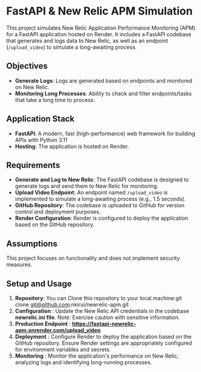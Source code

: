 # FastAPI & New Relic APM Simulation

This project simulates New Relic Application Performance Monitoring (APM) for a FastAPI application hosted on Render. It includes a FastAPI codebase that generates and logs data to New Relic, as well as an endpoint (`/upload_video`) to simulate a long-awaiting process.

## Objectives

- **Generate Logs**: Logs are generated based on endpoints and monitored on New Relic.
- **Monitoring Long Processes**: Ability to check and filter endpoints/tasks that take a long time to process.

## Application Stack

- **FastAPI**: A modern, fast (high-performance) web framework for building APIs with Python 3.11
- **Hosting**: The application is hosted on Render.

## Requirements

- **Generate and Log to New Relic**: The FastAPI codebase is designed to generate logs and send them to New Relic for monitoring.
- **Upload Video Endpoint**: An endpoint named `/upload_video` is implemented to simulate a long-awaiting process (e.g., 1.5 seconds).
- **GitHub Repository**: The codebase is uploaded to GitHub for version control and deployment purposes.
- **Render Configuration**: Render is configured to deploy the application based on the GitHub repository.

## Assumptions

This project focuses on functionality and does not implement security measures.

## Setup and Usage

1. **Repository**: You can Clone this repository to your local machine.git clone git@github.com:nkirui/newrelic-apm.git
2. **Configuration** : Update the New Relic API credentials in the codebase **newrelic.ini file**. Note: Exercise caution with sensitive information.
3. **Production Endpoint** : **https://fastapi-newrelic-apm.onrender.com/upload_video**
4. **Deployment** : Configure Render to deploy the application based on the GitHub repository. Ensure Render settings are appropriately configured for environment variables and secrets.
5. **Monitoring** : Monitor the application's performance on New Relic, analyzing logs and identifying long-running processes.
